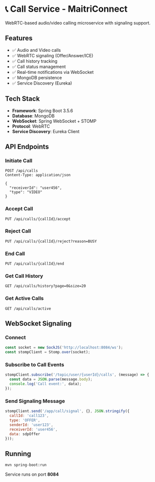 # 📞 Call Service - MaitriConnect

WebRTC-based audio/video calling microservice with signaling support.

## Features

- ✅ Audio and Video calls
- ✅ WebRTC signaling (Offer/Answer/ICE)
- ✅ Call history tracking
- ✅ Call status management
- ✅ Real-time notifications via WebSocket
- ✅ MongoDB persistence
- ✅ Service Discovery (Eureka)

## Tech Stack

- **Framework**: Spring Boot 3.5.6
- **Database**: MongoDB
- **WebSocket**: Spring WebSocket + STOMP
- **Protocol**: WebRTC
- **Service Discovery**: Eureka Client

## API Endpoints

### Initiate Call
```http
POST /api/calls
Content-Type: application/json

{
  "receiverId": "user456",
  "type": "VIDEO"
}
```

### Accept Call
```http
PUT /api/calls/{callId}/accept
```

### Reject Call
```http
PUT /api/calls/{callId}/reject?reason=BUSY
```

### End Call
```http
PUT /api/calls/{callId}/end
```

### Get Call History
```http
GET /api/calls/history?page=0&size=20
```

### Get Active Calls
```http
GET /api/calls/active
```

## WebSocket Signaling

### Connect
```javascript
const socket = new SockJS('http://localhost:8084/ws');
const stompClient = Stomp.over(socket);
```

### Subscribe to Call Events
```javascript
stompClient.subscribe('/topic/user/{userId}/calls', (message) => {
  const data = JSON.parse(message.body);
  console.log('Call event:', data);
});
```

### Send Signaling Message
```javascript
stompClient.send('/app/call/signal', {}, JSON.stringify({
  callId: 'call123',
  type: 'OFFER',
  senderId: 'user123',
  receiverId: 'user456',
  data: sdpOffer
}));
```

## Running

```bash
mvn spring-boot:run
```

Service runs on port **8084**
